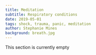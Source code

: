```yaml
---
title: Meditation
subtitle: Respiratory conditions
date: 2019-05-01
tags: shock, trauma, panic, meditation
author: Stephanie Mines
background: breath.jpg
---
```


This section is currently empty
